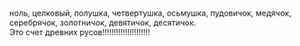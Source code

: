 ноль, целковый, полушка, четвертушка, осьмушка, пудовичок, медячок, серебрячок, золотничок, девятичок, десятичок.   
Это счет древних русов!!!!!!!!!!!!!!!!!!!!!